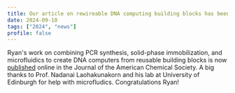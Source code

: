 ```yaml
---
title: Our article on rewireable DNA computing building blocks has been published online today in JACS
date: 2024-09-10
tags: ["2024", "news"]
profile: false
---
```



Ryan's work on combining PCR synthesis, solid-phase immobilization, and microfluidics to create DNA computers from reusable building blocks is now [published](https://pubs.acs.org/doi/full/10.1021/jacs.4c07221) online in the Journal of the American Chemical Society. A big thanks to Prof. Nadanai Laohakunakorn and his lab at University of Edinburgh for help with microfludics. Congratulations Ryan!

<!--more-->